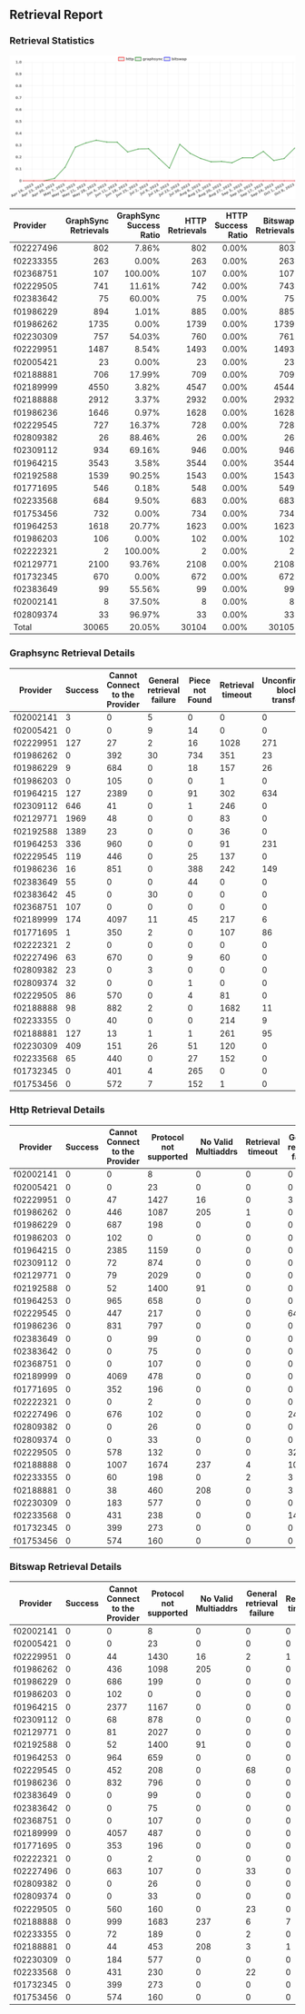 ## Retrieval Report
### Retrieval Statistics
<img src="https://raw.githubusercontent.com/data-preservation-programs/filplus-checker-assets/main/filecoin-project/filecoin-plus-large-datasets/issues/1278/1697088671836.png"/>

| Provider  | GraphSync Retrievals | GraphSync Success Ratio | HTTP Retrievals | HTTP Success Ratio | Bitswap Retrievals | Bitswap Success Ratio |
| :-------- | -------------------: | ----------------------: | --------------: | -----------------: | -----------------: | --------------------: |
| f02227496 |                  802 |                   7.86% |             802 |              0.00% |                803 |                 0.00% |
| f02233355 |                  263 |                   0.00% |             263 |              0.00% |                263 |                 0.00% |
| f02368751 |                  107 |                 100.00% |             107 |              0.00% |                107 |                 0.00% |
| f02229505 |                  741 |                  11.61% |             742 |              0.00% |                743 |                 0.00% |
| f02383642 |                   75 |                  60.00% |              75 |              0.00% |                 75 |                 0.00% |
| f01986229 |                  894 |                   1.01% |             885 |              0.00% |                885 |                 0.00% |
| f01986262 |                 1735 |                   0.00% |            1739 |              0.00% |               1739 |                 0.00% |
| f02230309 |                  757 |                  54.03% |             760 |              0.00% |                761 |                 0.00% |
| f02229951 |                 1487 |                   8.54% |            1493 |              0.00% |               1493 |                 0.00% |
| f02005421 |                   23 |                   0.00% |              23 |              0.00% |                 23 |                 0.00% |
| f02188881 |                  706 |                  17.99% |             709 |              0.00% |                709 |                 0.00% |
| f02189999 |                 4550 |                   3.82% |            4547 |              0.00% |               4544 |                 0.00% |
| f02188888 |                 2912 |                   3.37% |            2932 |              0.00% |               2932 |                 0.00% |
| f01986236 |                 1646 |                   0.97% |            1628 |              0.00% |               1628 |                 0.00% |
| f02229545 |                  727 |                  16.37% |             728 |              0.00% |                728 |                 0.00% |
| f02809382 |                   26 |                  88.46% |              26 |              0.00% |                 26 |                 0.00% |
| f02309112 |                  934 |                  69.16% |             946 |              0.00% |                946 |                 0.00% |
| f01964215 |                 3543 |                   3.58% |            3544 |              0.00% |               3544 |                 0.00% |
| f02192588 |                 1539 |                  90.25% |            1543 |              0.00% |               1543 |                 0.00% |
| f01771695 |                  546 |                   0.18% |             548 |              0.00% |                549 |                 0.00% |
| f02233568 |                  684 |                   9.50% |             683 |              0.00% |                683 |                 0.00% |
| f01753456 |                  732 |                   0.00% |             734 |              0.00% |                734 |                 0.00% |
| f01964253 |                 1618 |                  20.77% |            1623 |              0.00% |               1623 |                 0.00% |
| f01986203 |                  106 |                   0.00% |             102 |              0.00% |                102 |                 0.00% |
| f02222321 |                    2 |                 100.00% |               2 |              0.00% |                  2 |                 0.00% |
| f02129771 |                 2100 |                  93.76% |            2108 |              0.00% |               2108 |                 0.00% |
| f01732345 |                  670 |                   0.00% |             672 |              0.00% |                672 |                 0.00% |
| f02383649 |                   99 |                  55.56% |              99 |              0.00% |                 99 |                 0.00% |
| f02002141 |                    8 |                  37.50% |               8 |              0.00% |                  8 |                 0.00% |
| f02809374 |                   33 |                  96.97% |              33 |              0.00% |                 33 |                 0.00% |
| Total     |                30065 |                  20.05% |           30104 |              0.00% |              30105 |                 0.00% |

### Graphsync Retrieval Details
| Provider  | Success | Cannot Connect to the Provider | General retrieval failure | Piece not Found | Retrieval timeout | Unconfirmed block transfer | No Valid Multiaddrs |
| --------- | ------- | ------------------------------ | ------------------------- | --------------- | ----------------- | -------------------------- | ------------------- |
| f02002141 | 3       | 0                              | 5                         | 0               | 0                 | 0                          | 0                   |
| f02005421 | 0       | 0                              | 9                         | 14              | 0                 | 0                          | 0                   |
| f02229951 | 127     | 27                             | 2                         | 16              | 1028              | 271                        | 16                  |
| f01986262 | 0       | 392                            | 30                        | 734             | 351               | 23                         | 205                 |
| f01986229 | 9       | 684                            | 0                         | 18              | 157               | 26                         | 0                   |
| f01986203 | 0       | 105                            | 0                         | 0               | 1                 | 0                          | 0                   |
| f01964215 | 127     | 2389                           | 0                         | 91              | 302               | 634                        | 0                   |
| f02309112 | 646     | 41                             | 0                         | 1               | 246               | 0                          | 0                   |
| f02129771 | 1969    | 48                             | 0                         | 0               | 83                | 0                          | 0                   |
| f02192588 | 1389    | 23                             | 0                         | 0               | 36                | 0                          | 91                  |
| f01964253 | 336     | 960                            | 0                         | 0               | 91                | 231                        | 0                   |
| f02229545 | 119     | 446                            | 0                         | 25              | 137               | 0                          | 0                   |
| f01986236 | 16      | 851                            | 0                         | 388             | 242               | 149                        | 0                   |
| f02383649 | 55      | 0                              | 0                         | 44              | 0                 | 0                          | 0                   |
| f02383642 | 45      | 0                              | 30                        | 0               | 0                 | 0                          | 0                   |
| f02368751 | 107     | 0                              | 0                         | 0               | 0                 | 0                          | 0                   |
| f02189999 | 174     | 4097                           | 11                        | 45              | 217               | 6                          | 0                   |
| f01771695 | 1       | 350                            | 2                         | 0               | 107               | 86                         | 0                   |
| f02222321 | 2       | 0                              | 0                         | 0               | 0                 | 0                          | 0                   |
| f02227496 | 63      | 670                            | 0                         | 9               | 60                | 0                          | 0                   |
| f02809382 | 23      | 0                              | 3                         | 0               | 0                 | 0                          | 0                   |
| f02809374 | 32      | 0                              | 0                         | 1               | 0                 | 0                          | 0                   |
| f02229505 | 86      | 570                            | 0                         | 4               | 81                | 0                          | 0                   |
| f02188888 | 98      | 882                            | 2                         | 0               | 1682              | 11                         | 237                 |
| f02233355 | 0       | 40                             | 0                         | 0               | 214               | 9                          | 0                   |
| f02188881 | 127     | 13                             | 1                         | 1               | 261               | 95                         | 208                 |
| f02230309 | 409     | 151                            | 26                        | 51              | 120               | 0                          | 0                   |
| f02233568 | 65      | 440                            | 0                         | 27              | 152               | 0                          | 0                   |
| f01732345 | 0       | 401                            | 4                         | 265             | 0                 | 0                          | 0                   |
| f01753456 | 0       | 572                            | 7                         | 152             | 1                 | 0                          | 0                   |

### Http Retrieval Details
| Provider  | Success | Cannot Connect to the Provider | Protocol not supported | No Valid Multiaddrs | Retrieval timeout | General retrieval failure |
| --------- | ------- | ------------------------------ | ---------------------- | ------------------- | ----------------- | ------------------------- |
| f02002141 | 0       | 0                              | 8                      | 0                   | 0                 | 0                         |
| f02005421 | 0       | 0                              | 23                     | 0                   | 0                 | 0                         |
| f02229951 | 0       | 47                             | 1427                   | 16                  | 0                 | 3                         |
| f01986262 | 0       | 446                            | 1087                   | 205                 | 1                 | 0                         |
| f01986229 | 0       | 687                            | 198                    | 0                   | 0                 | 0                         |
| f01986203 | 0       | 102                            | 0                      | 0                   | 0                 | 0                         |
| f01964215 | 0       | 2385                           | 1159                   | 0                   | 0                 | 0                         |
| f02309112 | 0       | 72                             | 874                    | 0                   | 0                 | 0                         |
| f02129771 | 0       | 79                             | 2029                   | 0                   | 0                 | 0                         |
| f02192588 | 0       | 52                             | 1400                   | 91                  | 0                 | 0                         |
| f01964253 | 0       | 965                            | 658                    | 0                   | 0                 | 0                         |
| f02229545 | 0       | 447                            | 217                    | 0                   | 0                 | 64                        |
| f01986236 | 0       | 831                            | 797                    | 0                   | 0                 | 0                         |
| f02383649 | 0       | 0                              | 99                     | 0                   | 0                 | 0                         |
| f02383642 | 0       | 0                              | 75                     | 0                   | 0                 | 0                         |
| f02368751 | 0       | 0                              | 107                    | 0                   | 0                 | 0                         |
| f02189999 | 0       | 4069                           | 478                    | 0                   | 0                 | 0                         |
| f01771695 | 0       | 352                            | 196                    | 0                   | 0                 | 0                         |
| f02222321 | 0       | 0                              | 2                      | 0                   | 0                 | 0                         |
| f02227496 | 0       | 676                            | 102                    | 0                   | 0                 | 24                        |
| f02809382 | 0       | 0                              | 26                     | 0                   | 0                 | 0                         |
| f02809374 | 0       | 0                              | 33                     | 0                   | 0                 | 0                         |
| f02229505 | 0       | 578                            | 132                    | 0                   | 0                 | 32                        |
| f02188888 | 0       | 1007                           | 1674                   | 237                 | 4                 | 10                        |
| f02233355 | 0       | 60                             | 198                    | 0                   | 2                 | 3                         |
| f02188881 | 0       | 38                             | 460                    | 208                 | 0                 | 3                         |
| f02230309 | 0       | 183                            | 577                    | 0                   | 0                 | 0                         |
| f02233568 | 0       | 431                            | 238                    | 0                   | 0                 | 14                        |
| f01732345 | 0       | 399                            | 273                    | 0                   | 0                 | 0                         |
| f01753456 | 0       | 574                            | 160                    | 0                   | 0                 | 0                         |

### Bitswap Retrieval Details
| Provider  | Success | Cannot Connect to the Provider | Protocol not supported | No Valid Multiaddrs | General retrieval failure | Retrieval timeout |
| --------- | ------- | ------------------------------ | ---------------------- | ------------------- | ------------------------- | ----------------- |
| f02002141 | 0       | 0                              | 8                      | 0                   | 0                         | 0                 |
| f02005421 | 0       | 0                              | 23                     | 0                   | 0                         | 0                 |
| f02229951 | 0       | 44                             | 1430                   | 16                  | 2                         | 1                 |
| f01986262 | 0       | 436                            | 1098                   | 205                 | 0                         | 0                 |
| f01986229 | 0       | 686                            | 199                    | 0                   | 0                         | 0                 |
| f01986203 | 0       | 102                            | 0                      | 0                   | 0                         | 0                 |
| f01964215 | 0       | 2377                           | 1167                   | 0                   | 0                         | 0                 |
| f02309112 | 0       | 68                             | 878                    | 0                   | 0                         | 0                 |
| f02129771 | 0       | 81                             | 2027                   | 0                   | 0                         | 0                 |
| f02192588 | 0       | 52                             | 1400                   | 91                  | 0                         | 0                 |
| f01964253 | 0       | 964                            | 659                    | 0                   | 0                         | 0                 |
| f02229545 | 0       | 452                            | 208                    | 0                   | 68                        | 0                 |
| f01986236 | 0       | 832                            | 796                    | 0                   | 0                         | 0                 |
| f02383649 | 0       | 0                              | 99                     | 0                   | 0                         | 0                 |
| f02383642 | 0       | 0                              | 75                     | 0                   | 0                         | 0                 |
| f02368751 | 0       | 0                              | 107                    | 0                   | 0                         | 0                 |
| f02189999 | 0       | 4057                           | 487                    | 0                   | 0                         | 0                 |
| f01771695 | 0       | 353                            | 196                    | 0                   | 0                         | 0                 |
| f02222321 | 0       | 0                              | 2                      | 0                   | 0                         | 0                 |
| f02227496 | 0       | 663                            | 107                    | 0                   | 33                        | 0                 |
| f02809382 | 0       | 0                              | 26                     | 0                   | 0                         | 0                 |
| f02809374 | 0       | 0                              | 33                     | 0                   | 0                         | 0                 |
| f02229505 | 0       | 560                            | 160                    | 0                   | 23                        | 0                 |
| f02188888 | 0       | 999                            | 1683                   | 237                 | 6                         | 7                 |
| f02233355 | 0       | 72                             | 189                    | 0                   | 2                         | 0                 |
| f02188881 | 0       | 44                             | 453                    | 208                 | 3                         | 1                 |
| f02230309 | 0       | 184                            | 577                    | 0                   | 0                         | 0                 |
| f02233568 | 0       | 431                            | 230                    | 0                   | 22                        | 0                 |
| f01732345 | 0       | 399                            | 273                    | 0                   | 0                         | 0                 |
| f01753456 | 0       | 574                            | 160                    | 0                   | 0                         | 0                 |
